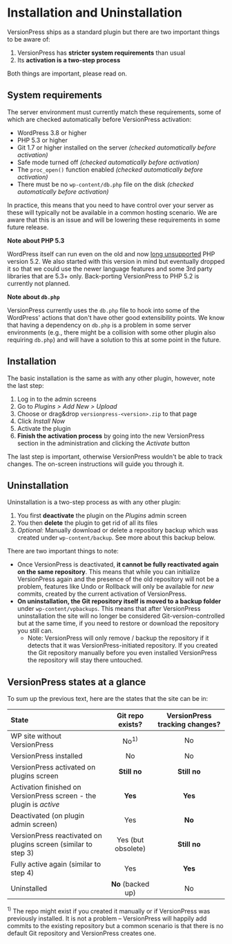 # Installation and Uninstallation

VersionPress ships as a standard plugin but there are two important things to be aware of:

1. VersionPress has **stricter system requirements** than usual
2. Its **activation is a two-step process**

Both things are important, please read on.


## System requirements

The server environment must currently match these requirements, some of which are checked automatically before VersionPress activation:

  * WordPress 3.8 or higher
  * PHP 5.3 or higher
  * Git 1.7 or higher installed on the server *(checked automatically before activation)*
  * Safe mode turned off *(checked automatically before activation)*
  * The `proc_open()` function enabled *(checked automatically before activation)*
  * There must be no `wp-content/db.php` file on the disk *(checked automatically before activation)*

In practice, this means that you need to have control over your server as these will typically not be available in a common hosting scenario. We are aware that this is an issue and will be lowering these requirements in some future release.

<div class="note">
  <strong>Note about PHP 5.3</strong>
  <p>WordPress itself can run even on the old and now <a href="http://php.net/eol.php">long unsupported</a> PHP version 5.2. We also started with this version in mind but eventually dropped it so that we could use the newer language features and some 3rd party libraries that are 5.3+ only. Back-porting VersionPress to PHP 5.2 is currently not planned.</p>
</div>

<div class="note">
  <strong>Note about <code>db.php</code></strong>
  <p>VersionPress currently uses the <code>db.php</code> file to hook into some of the WordPress' actions that don't have other good extensibility points. We know that having a dependency on <code>db.php</code> is a problem in some server environments (e.g., there might be a collision with some other plugin also requiring <code>db.php</code>) and will have a solution to this at some point in the future.</p>
</div>


## Installation

The basic installation is the same as with any other plugin, however, note the last step:

1. Log in to the admin screens
2. Go to *Plugins > Add New > Upload*
3. Choose or drag&drop `versionpress-<version>.zip` to that page
4. Click *Install Now*
5. Activate the plugin
6. **Finish the activation process** by going into the new VersionPress section in the administration and clicking the *Activate* button

The last step is important, otherwise VersionPress wouldn't be able to track changes. The on-screen instructions will guide you through it. 


## Uninstallation

Uninstallation is a two-step process as with any other plugin:

1. You first **deactivate** the plugin on the *Plugins* admin screen
2. You then **delete** the plugin to get rid of all its files
3. *Optional:* Manually download or delete a repository backup which was created under `wp-content/backup`. See more about this backup below. 

There are two important things to note:

* Once VersionPress is deactivated, **it cannot be fully reactivated again on the same repository**. This means that while you can initialize VersionPress again and the presence of the old repository will not be a problem, features like Undo or Rollback will only be available for *new* commits, created by the current activation of VersionPress.
* **On uninstallation, the Git repository itself is moved to a backup folder** under `wp-content/vpbackups`. This means that after VersionPress uninstallation the site will no longer be considered Git-version-controlled but at the same time, if you need to restore or download the repository you still can.
    * Note: VersionPress will only remove / backup the repository if it detects that it was VersionPress-initiated repository. If you created the Git repository manually before you even installed VersionPress the repository will stay there untouched.  


## VersionPress states at a glance

To sum up the previous text, here are the states that the site can be in:

| State | Git repo exists? | VersionPress tracking changes? |
| :------------- | :-----: | :-----: |
| WP site without VersionPress | No<sup>1)</sup> | No |
| VersionPress installed  | No | No |
| VersionPress activated on plugins screen | **Still no** | **Still no** |
| Activation finished on VersionPress screen - the plugin is *active* | **Yes** | **Yes** |
| Deactivated (on plugin admin screen) | Yes | **No** |
| VersionPress reactivated on plugins screen (similar to step 3) | Yes (but obsolete) | **Still no** |
| Fully active again (similar to step 4) | Yes | **Yes** |
| Uninstalled | **No** (backed up) | No |
 
<sup>1)</sup> The repo might exist if you created it manually or if VersionPress was previously installed. It is not a problem – VersionPress will happily add commits to the existing repository but a common scenario is that there is no default Git repository and VersionPress creates one.


